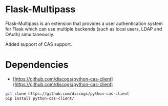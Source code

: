 Flask-Multipass
===============

Flask-Multipass is an extension that provides a user authentication
system for Flask which can use multiple backends (such as local users,
LDAP and OAuth) simultaneously.

Added support of CAS support.

Dependencies
============

* [https://github.com/discogs/python-cas-client](https://github.com/discogs/python-cas-client)

```sh
git clone https://github.com/discogs/python-cas-client
pip install python-cas-client/
```
